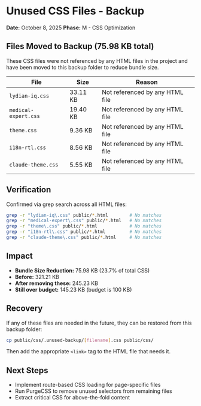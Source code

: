 # Unused CSS Files - Backup

**Date:** October 8, 2025
**Phase:** M - CSS Optimization

## Files Moved to Backup (75.98 KB total)

These CSS files were not referenced by any HTML files in the project and have been moved to this backup folder to reduce bundle size.

| File | Size | Reason |
|------|------|--------|
| `lydian-iq.css` | 33.11 KB | Not referenced by any HTML file |
| `medical-expert.css` | 19.40 KB | Not referenced by any HTML file |
| `theme.css` | 9.36 KB | Not referenced by any HTML file |
| `i18n-rtl.css` | 8.56 KB | Not referenced by any HTML file |
| `claude-theme.css` | 5.55 KB | Not referenced by any HTML file |

## Verification

Confirmed via grep search across all HTML files:
```bash
grep -r "lydian-iq\.css" public/*.html        # No matches
grep -r "medical-expert\.css" public/*.html   # No matches
grep -r "theme\.css" public/*.html            # No matches
grep -r "i18n-rtl\.css" public/*.html         # No matches
grep -r "claude-theme\.css" public/*.html     # No matches
```

## Impact

- **Bundle Size Reduction:** 75.98 KB (23.7% of total CSS)
- **Before:** 321.21 KB
- **After removing these:** 245.23 KB
- **Still over budget:** 145.23 KB (budget is 100 KB)

## Recovery

If any of these files are needed in the future, they can be restored from this backup folder:

```bash
cp public/css/.unused-backup/[filename].css public/css/
```

Then add the appropriate `<link>` tag to the HTML file that needs it.

## Next Steps

- Implement route-based CSS loading for page-specific files
- Run PurgeCSS to remove unused selectors from remaining files
- Extract critical CSS for above-the-fold content
